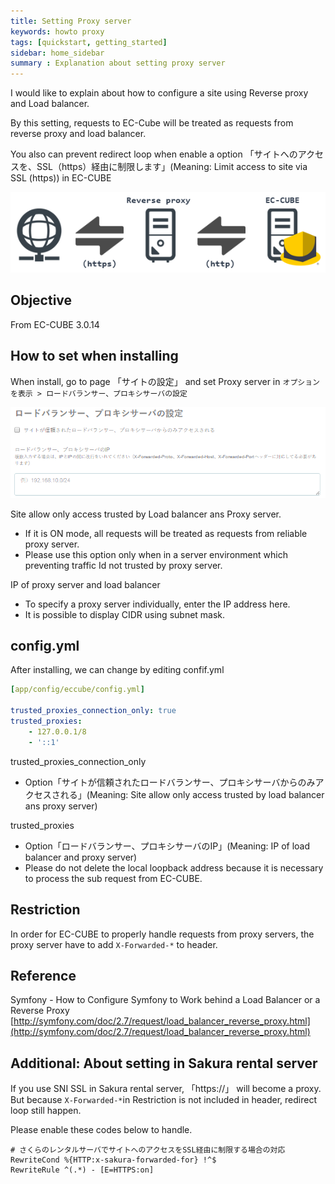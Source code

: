 ```yaml
---
title: Setting Proxy server
keywords: howto proxy 
tags: [quickstart, getting_started]
sidebar: home_sidebar
summary : Explanation about setting proxy server
---
```


I would like to explain about how to configure a site using Reverse proxy and Load balancer.

By this setting, requests to EC-Cube will be treated as requests from reverse proxy and load balancer.

You also can prevent redirect loop when enable a option 「サイトへのアクセスを、SSL（https）経由に制限します」(Meaning: Limit access to site via SSL (https)) in EC-CUBE 


![サイト構成の例](/images/proxy_settings/network_diagram.png)  

## Objective
From EC-CUBE 3.0.14

## How to set when installing

When install, go to page 「サイトの設定」
and set Proxy server in `オプションを表示 > ロードバランサー、プロキシサーバの設定` 

![インストーラのオプション](/images/proxy_settings/install_options.png)  

Site allow only access trusted by Load balancer ans Proxy server.  
- If it is ON mode, all requests will be treated as requests from reliable proxy server.
- Please use this option only when in a server environment which preventing traffic Id not trusted by proxy server.
    
IP of proxy server and load balancer
- To specify a proxy server individually, enter the IP address here.  
- It is possible to display CIDR using subnet mask.

## config.yml

After installing, we can change by editing confif.yml

```yaml
[app/config/eccube/config.yml]

trusted_proxies_connection_only: true
trusted_proxies:
    - 127.0.0.1/8
    - '::1'
```

trusted_proxies_connection_only
- Option「サイトが信頼されたロードバランサー、プロキシサーバからのみアクセスされる」(Meaning: Site allow only access trusted by load balancer ans proxy server)

trusted_proxies
- Option「ロードバランサー、プロキシサーバのIP」(Meaning: IP of load balancer and proxy server)
- Please do not delete the local loopback address because it is necessary to process the sub request from EC-CUBE.

## Restriction

In order for EC-CUBE to properly handle requests from proxy servers, the proxy server have to add `X-Forwarded-*` to header.

## Reference

Symfony - How to Configure Symfony to Work behind a Load Balancer or a Reverse Proxy  
[http://symfony.com/doc/2.7/request/load_balancer_reverse_proxy.html](http://symfony.com/doc/2.7/request/load_balancer_reverse_proxy.html)

## Additional: About setting in Sakura rental server

If you use SNI SSL in Sakura rental server, 「https://」 will become a proxy. But because `X-Forwarded-*`in Restriction is not included in header, redirect loop still happen.

Please enable these codes below to handle.

```.htaccess
# さくらのレンタルサーバでサイトへのアクセスをSSL経由に制限する場合の対応
RewriteCond %{HTTP:x-sakura-forwarded-for} !^$
RewriteRule ^(.*) - [E=HTTPS:on]
```
